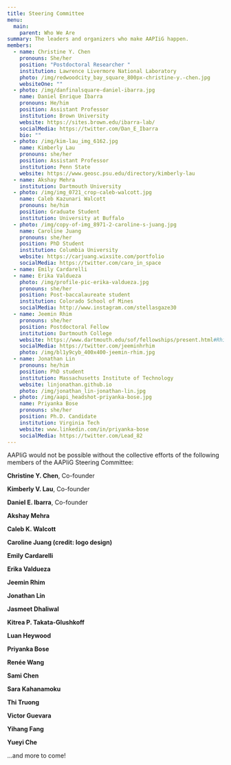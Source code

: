 ```yaml
---
title: Steering Committee
menu:
  main:
    parent: Who We Are
summary: The leaders and organizers who make AAPIiG happen.
members:
  - name: Christine Y. Chen
    pronouns: She/her
    position: "Postdoctoral Researcher "
    institution: Lawrence Livermore National Laboratory
    photo: /img/redwoodcity_bay_square_800px-christine-y.-chen.jpg
    websiteOne: ""
  - photo: /img/danfinalsquare-daniel-ibarra.jpg
    name: Daniel Enrique Ibarra
    pronouns: He/him
    position: Assistant Professor
    institution: Brown University
    website: https://sites.brown.edu/ibarra-lab/
    socialMedia: https://twitter.com/Dan_E_Ibarra
    bio: ""
  - photo: /img/kim-lau_img_6162.jpg
    name: Kimberly Lau
    pronouns: she/her
    position: Assistant Professor
    institution: Penn State
    website: https://www.geosc.psu.edu/directory/kimberly-lau
  - name: Akshay Mehra
    institution: Dartmouth University
  - photo: /img/img_0721_crop-caleb-walcott.jpg
    name: Caleb Kazunari Walcott
    pronouns: he/him
    position: Graduate Student
    institution: University at Buffalo
  - photo: /img/copy-of-img_8971-2-caroline-s-juang.jpg
    name: Caroline Juang
    pronouns: she/her
    position: PhD Student
    institution: Columbia University
    website: https://carjuang.wixsite.com/portfolio
    socialMedia: https://twitter.com/caro_in_space
  - name: Emily Cardarelli
  - name: Erika Valdueza
    photo: /img/profile-pic-erika-valdueza.jpg
    pronouns: she/her
    position: Post-baccalaureate student
    institution: Colorado School of Mines
    socialMedia: http://www.instagram.com/stellasgaze30
  - name: Jeemin Rhim
    pronouns: she/her
    position: Postdoctoral Fellow
    institution: Dartmouth College
    website: https://www.dartmouth.edu/sof/fellowships/present.html#Rhim
    socialMedia: https://twitter.com/jeeminhrhim
    photo: /img/bl1y9cyb_400x400-jeemin-rhim.jpg
  - name: Jonathan Lin
    pronouns: he/him
    position: PhD student
    institution: Massachusetts Institute of Technology
    website: linjonathan.github.io
    photo: /img/jonathan_lin-jonathan-lin.jpg
  - photo: /img/aapi_headshot-priyanka-bose.jpg
    name: Priyanka Bose
    pronouns: she/her
    position: Ph.D. Candidate
    institution: Virginia Tech
    website: www.linkedin.com/in/priyanka-bose
    socialMedia: https://twitter.com/Lead_82
---
```


AAPIiG would not be possible without the collective efforts of the following members of the AAPIiG Steering Committee:

**Christine Y. Chen**, Co-founder

**Kimberly V. Lau**, Co-founder

**Daniel E. Ibarra**, Co-founder

**Akshay Mehra**

**Caleb K. Walcott**

**Caroline Juang (credit: logo design)**

**Emily Cardarelli**

**Erika Valdueza**

**Jeemin Rhim**

**Jonathan Lin**

**Jasmeet Dhaliwal**

**Kitrea P. Takata-Glushkoff**

**Luan Heywood**

**Priyanka Bose**

**Renée Wang**

**Sami Chen**

**Sara Kahanamoku**

**Thi Truong**

**Victor Guevara**

**Yihang Fang**

**Yueyi Che**

...and more to come!